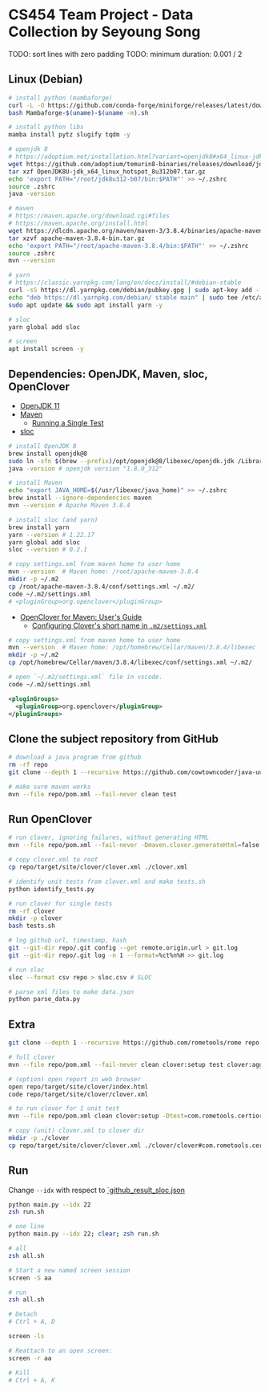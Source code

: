 # CS454 Team Project - Data Collection by Seyoung Song

TODO: sort lines with zero padding
TODO: minimum duration: 0.001 / 2

## Linux (Debian)

```bash
# install python (mambaforge)
curl -L -O https://github.com/conda-forge/miniforge/releases/latest/download/Mambaforge-$(uname)-$(uname -m).sh
bash Mambaforge-$(uname)-$(uname -m).sh

# install python libs
mamba install pytz slugify tqdm -y

# openjdk 8
# https://adoptium.net/installation.html?variant=openjdk8#x64_linux-jdk
wget https://github.com/adoptium/temurin8-binaries/releases/download/jdk8u312-b07/OpenJDK8U-jdk_x64_linux_hotspot_8u312b07.tar.gz
tar xzf OpenJDK8U-jdk_x64_linux_hotspot_8u312b07.tar.gz
echo 'export PATH="/root/jdk8u312-b07/bin:$PATH"' >> ~/.zshrc
source .zshrc
java -version

# maven
# https://maven.apache.org/download.cgi#files
# https://maven.apache.org/install.html
wget https://dlcdn.apache.org/maven/maven-3/3.8.4/binaries/apache-maven-3.8.4-bin.tar.gz
tar xzvf apache-maven-3.8.4-bin.tar.gz
echo 'export PATH="/root/apache-maven-3.8.4/bin:$PATH"' >> ~/.zshrc
source .zshrc
mvn --version

# yarn
# https://classic.yarnpkg.com/lang/en/docs/install/#debian-stable
curl -sS https://dl.yarnpkg.com/debian/pubkey.gpg | sudo apt-key add -
echo "deb https://dl.yarnpkg.com/debian/ stable main" | sudo tee /etc/apt/sources.list.d/yarn.list
sudo apt update && sudo apt install yarn -y

# sloc
yarn global add sloc

# screen
apt install screen -y
```

## Dependencies: OpenJDK, Maven, sloc, OpenClover

- [OpenJDK 11](https://adoptium.net/releases.html?variant=openjdk11&jvmVariant=hotspot)
- [Maven](https://maven.apache.org/guides/getting-started/maven-in-five-minutes.html)
  - [Running a Single Test](https://maven.apache.org/surefire/maven-surefire-plugin/examples/single-test.html)
- [sloc](https://github.com/flosse/sloc)

```bash
# install OpenJDK 8
brew install openjdk@8
sudo ln -sfn $(brew --prefix)/opt/openjdk@8/libexec/openjdk.jdk /Library/Java/JavaVirtualMachines/openjdk.jdk
java -version # openjdk version "1.8.0_312"

# install Maven
echo "export JAVA_HOME=$(/usr/libexec/java_home)" >> ~/.zshrc
brew install --ignore-dependencies maven
mvn --version # Apache Maven 3.8.4

# install sloc (and yarn)
brew install yarn
yarn --version # 1.22.17
yarn global add sloc
sloc --version # 0.2.1

# copy settings.xml from maven home to user home
mvn --version  # Maven home: /root/apache-maven-3.8.4
mkdir -p ~/.m2
cp /root/apache-maven-3.8.4/conf/settings.xml ~/.m2/
code ~/.m2/settings.xml
# <pluginGroup>org.openclover</pluginGroup>


```

- [OpenClover for Maven: User's Guide](https://openclover.org/doc/manual/latest/maven--user-guide.html)
  - [Configuring Clover's short name in `.m2/settings.xml`](https://openclover.org/doc/manual/latest/maven--basic-usage.html)

```bash
# copy settings.xml from maven home to user home
mvn --version  # Maven home: /opt/homebrew/Cellar/maven/3.8.4/libexec
mkdir -p ~/.m2
cp /opt/homebrew/Cellar/maven/3.8.4/libexec/conf/settings.xml ~/.m2/

# open `~/.m2/settings.xml` file in vscode.
code ~/.m2/settings.xml
```

```xml
<pluginGroups>
  <pluginGroup>org.openclover</pluginGroup>
</pluginGroups>
```

## Clone the subject repository from GitHub

```bash
# download a java program from github
rm -rf repo
git clone --depth 1 --recursive https://github.com/cowtowncoder/java-uuid-generator repo

# make sure maven works
mvn --file repo/pom.xml --fail-never clean test
```

## Run OpenClover

```bash
# run clover, ignoring failures, without generating HTML
mvn --file repo/pom.xml --fail-never -Dmaven.clover.generateHtml=false clean clover:setup test clover:aggregate clover:clover

# copy clover.xml to root
cp repo/target/site/clover/clover.xml ./clover.xml

# identify unit tests from clover.xml and make tests.sh
python identify_tests.py

# run clover for single tests
rm -rf clover
mkdir -p clover
bash tests.sh

# log github url, timestamp, hash
git --git-dir repo/.git config --get remote.origin.url > git.log
git --git-dir repo/.git log -n 1 --format=%ct%n%H >> git.log

# run sloc
sloc --format csv repo > sloc.csv # SLOC

# parse xml files to make data.json
python parse_data.py
```

## Extra

```bash
git clone --depth 1 --recursive https://github.com/rometools/rome repo

# full clover
mvn --file repo/pom.xml --fail-never clean clover:setup test clover:aggregate clover:clover

# (option) open report in web browser
open repo/target/site/clover/index.html
code repo/target/site/clover/clover.xml

# to run clover for 1 unit test
mvn --file repo/pom.xml clean clover:setup -Dtest=com.rometools.certiorem.hub.ControllerTest#testSubscribe test clover:aggregate clover:clover -Dmaven.clover.generateHtml=false --fail-never

# copy (unit) clover.xml to clover dir
mkdir -p ./clover
cp repo/target/site/clover/clover.xml ./clover/clover#com.rometools.certiorem.hub#ControllerTest#testSubscribe.xml
```

## Run

Change `--idx` with respect to [`github_result_sloc.json](./github_result_sloc.json)

```bash
python main.py --idx 22
zsh run.sh

# one line
python main.py --idx 22; clear; zsh run.sh

# all
zsh all.sh
```

```bash
# Start a new named screen session
screen -S aa

# run
zsh all.sh

# Detach
# Ctrl + A, D

screen -ls

# Reattach to an open screen:
screen -r aa

# Kill
# Ctrl + A, K
```
